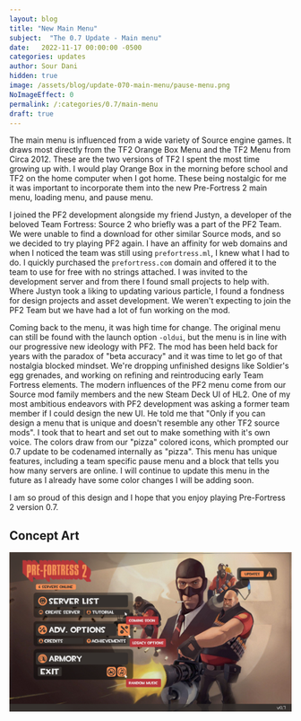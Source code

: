 ```yaml
---
layout: blog
title: "New Main Menu"
subject:  "The 0.7 Update - Main menu"
date:   2022-11-17 00:00:00 -0500
categories: updates
author: Sour Dani
hidden: true
image: /assets/blog/update-070-main-menu/pause-menu.png
NoImageEffect: 0
permalink: /:categories/0.7/main-menu 
draft: true
---
```


The main menu is influenced from a wide variety of Source engine games. It draws most directly from the TF2 Orange Box Menu and the TF2 Menu from Circa 2012. These are the two versions of TF2 I spent the most time growing up with. I would play Orange Box in the morning before school and TF2 on the home computer when I got home. These being nostalgic for me it was important to incorporate them into the new Pre-Fortress 2 main menu, loading menu, and pause menu.

I joined the PF2 development alongside my friend Justyn, a developer of the beloved Team Fortress: Source 2 who briefly was a part of the PF2 Team. We were unable to find a download for other similar Source mods, and so we decided to try playing PF2 again. I have an affinity for web domains and when I noticed the team was still using `prefortress.ml`, I knew what I had to do. I quickly purchased the `prefortress.com` domain and offered it to the team to use for free with no strings attached. I was invited to the development server and from there I found small projects to help with. Where Justyn took a liking to updating various particle, I found a fondness for design projects and asset development. We weren't expecting to join the PF2 Team but we have had a lot of fun working on the mod.

Coming back to the menu, it was high time for change. The original menu can still be found with the launch option `-oldui`, but the menu is in line with our progressive new ideology with PF2. The mod has been held back for years with the paradox of "beta accuracy" and it was time to let go of that nostalgia blocked mindset. We're dropping unfinished designs like Soldier's egg grenades, and working on refining and reintroducing early Team Fortress elements. The modern influences of the PF2 menu come from our Source mod family members and the new Steam Deck UI of HL2. One of my most ambitious endeavors with PF2 development was asking a former team member if I could design the new UI. He told me that "Only if you can design a menu that is unique and doesn't resemble any other TF2 source mods". I took that to heart and set out to make something with it's own voice. The colors draw from our "pizza" colored icons, which prompted our 0.7 update to be codenamed internally as "pizza". This menu has unique features, including a team specific pause menu and a block that tells you how many servers are online. I will continue to update this menu in the future as I already have some color changes I will be adding soon.

I am so proud of this design and I hope that you enjoy playing Pre-Fortress 2 version 0.7.
## Concept Art
![Main menu concept art](/assets/blog/update-070-main-menu/mainmenu-tooltips.png "Main Menu Concept")